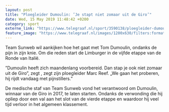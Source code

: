 ```yaml
---
layout: post
title: "Ploegleider Dumoulin: ’Je stapt niet zomaar uit de Giro’"
date: Wed, 15 May 2019 11:48:42 +0200
category: sport
externe_link: "https://www.telegraaf.nl/sport/3590138/ploegleider-dumoulin-je-stapt-niet-zomaar-uit-de-giro"
feature_image: "https://www.telegraaf.nl/images/1200x630/filters:format(jpeg):quality(80)/cdn-kiosk-api.telegraaf.nl/b8c19d8a-76f6-11e9-a6fc-02c309bc01c1.jpg"
---
```


<p class="intro">Team Sunweb wil aankijken hoe het gaat met Tom Dumoulin, ondanks de pijn in zijn knie. Om die reden start de Limburger in de vijfde etappe van de Ronde van Italië.</p> <p>”Dumoulin heeft zich maandenlang voorbereid. Dan stap je ook niet zomaar uit de Giro”, zegt , zegt zijn ploegleider Marc Reef. „We gaan het proberen, hij rijdt vandaag met pijnstillers.”</p><p>De medische staf van Team Sunweb vond het verantwoord om Dumoulin, winnaar van de Giro in 2017, te laten starten. Ondanks de verwonding die hij opliep door een val aan het slot van de vierde etappe en waardoor hij veel tijd verloor in het algemeen klassement.</p>
